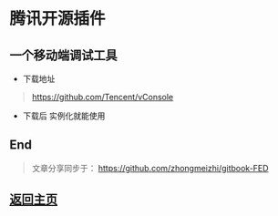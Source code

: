 # 腾讯开源插件

## 一个移动端调试工具

* 下载地址
> https://github.com/Tencent/vConsole
* 下载后 实例化就能使用

## End
> 文章分享同步于： https://github.com/zhongmeizhi/gitbook-FED
## [返回主页](/README.md)